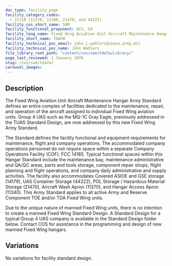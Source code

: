 ```yaml
---
doc_type: facility_page
facility_category_codes:
  - 21110 (11370, 11340, 21470, and 44222)
facility_cos_short_name: SAM
facility_functional_proponent: DCS, G4
facility_long_name: Fixed Wing Aviation Unit Aircraft Maintenance Hangar 
facility_short_name: TDAFW
facility_technical_poc_email: john.j.wahlers@usace.army.mil
facility_technical_poc_name: John Wahlers
file_library_root_path: "content/cos/sam/tdafw/Library/"
page_last_reviewed: 1 January 1970
slug: /cos/sam/tdafw/
carousel_images:
---
```


## Description

The Fixed Wing Aviation Unit Aircraft Maintenance Hangar Army Standard defines an entire complex of facilities dedicated to the maintenance, repair, and operation of the aircraft assigned to individual Fixed Wing aviation units.  Group 4 UAS such as the MQ-1C Gray Eagle, previously addressed in the TUAS Standard Design, are now addressed by this new Fixed Wing Army Standard.

The Standard defines the facility functional and equipment requirements for maintenance, flight and company operations. The accommodated company operations personnel do not require space within a separate Company Operations Facility (COF), FCC 14185. Typical functional spaces within this Hangar Standard include the maintenance bay, maintenance administrative and QA/QC areas, parts and tools storage, component repair shops, flight planning and flight operations, and company daily administrative and supply activities. The facility also accommodates Covered ASIOE and GSE storage (14179), UAS Container Storage (44222), POL Storage / Hazardous Material Storage (21470), Aircraft Wash Apron (11370), and Hangar Access Apron (11340). This Army Standard applies to all active Army and Reserve Component TOE and/or TDA Fixed Wing units.

Due to the unique nature of manned Fixed Wing units, there is no intention to create a manned Fixed Wing Standard Design.  A Standard Design for a typical Group 4 UAS company is available in the Standard Design folder below. Contact COS for assistance in the programming and design of new manned Fixed Wing hangars.

## Variations

No variations for facility standard design.
